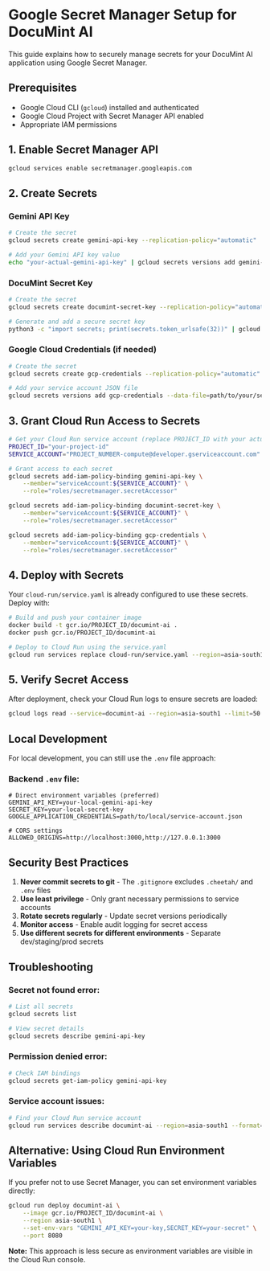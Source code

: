 # Google Secret Manager Setup for DocuMint AI

This guide explains how to securely manage secrets for your DocuMint AI application using Google Secret Manager.

## Prerequisites

- Google Cloud CLI (`gcloud`) installed and authenticated
- Google Cloud Project with Secret Manager API enabled
- Appropriate IAM permissions

## 1. Enable Secret Manager API

```bash
gcloud services enable secretmanager.googleapis.com
```

## 2. Create Secrets

### Gemini API Key
```bash
# Create the secret
gcloud secrets create gemini-api-key --replication-policy="automatic"

# Add your Gemini API key value
echo "your-actual-gemini-api-key" | gcloud secrets versions add gemini-api-key --data-file=-
```

### DocuMint Secret Key
```bash
# Create the secret
gcloud secrets create documint-secret-key --replication-policy="automatic"

# Generate and add a secure secret key
python3 -c "import secrets; print(secrets.token_urlsafe(32))" | gcloud secrets versions add documint-secret-key --data-file=-
```

### Google Cloud Credentials (if needed)
```bash
# Create the secret
gcloud secrets create gcp-credentials --replication-policy="automatic"

# Add your service account JSON file
gcloud secrets versions add gcp-credentials --data-file=path/to/your/service-account-key.json
```

## 3. Grant Cloud Run Access to Secrets

```bash
# Get your Cloud Run service account (replace PROJECT_ID with your actual project ID)
PROJECT_ID="your-project-id"
SERVICE_ACCOUNT="PROJECT_NUMBER-compute@developer.gserviceaccount.com"

# Grant access to each secret
gcloud secrets add-iam-policy-binding gemini-api-key \
    --member="serviceAccount:${SERVICE_ACCOUNT}" \
    --role="roles/secretmanager.secretAccessor"

gcloud secrets add-iam-policy-binding documint-secret-key \
    --member="serviceAccount:${SERVICE_ACCOUNT}" \
    --role="roles/secretmanager.secretAccessor"

gcloud secrets add-iam-policy-binding gcp-credentials \
    --member="serviceAccount:${SERVICE_ACCOUNT}" \
    --role="roles/secretmanager.secretAccessor"
```

## 4. Deploy with Secrets

Your `cloud-run/service.yaml` is already configured to use these secrets. Deploy with:

```bash
# Build and push your container image
docker build -t gcr.io/PROJECT_ID/documint-ai .
docker push gcr.io/PROJECT_ID/documint-ai

# Deploy to Cloud Run using the service.yaml
gcloud run services replace cloud-run/service.yaml --region=asia-south1
```

## 5. Verify Secret Access

After deployment, check your Cloud Run logs to ensure secrets are loaded:

```bash
gcloud logs read --service=documint-ai --region=asia-south1 --limit=50
```

## Local Development

For local development, you can still use the `.env` file approach:

### Backend `.env` file:
```env
# Direct environment variables (preferred)
GEMINI_API_KEY=your-local-gemini-api-key
SECRET_KEY=your-local-secret-key
GOOGLE_APPLICATION_CREDENTIALS=path/to/local/service-account.json

# CORS settings
ALLOWED_ORIGINS=http://localhost:3000,http://127.0.0.1:3000
```

## Security Best Practices

1. **Never commit secrets to git** - The `.gitignore` excludes `.cheetah/` and `.env` files
2. **Use least privilege** - Only grant necessary permissions to service accounts
3. **Rotate secrets regularly** - Update secret versions periodically
4. **Monitor access** - Enable audit logging for secret access
5. **Use different secrets for different environments** - Separate dev/staging/prod secrets

## Troubleshooting

### Secret not found error:
```bash
# List all secrets
gcloud secrets list

# View secret details
gcloud secrets describe gemini-api-key
```

### Permission denied error:
```bash
# Check IAM bindings
gcloud secrets get-iam-policy gemini-api-key
```

### Service account issues:
```bash
# Find your Cloud Run service account
gcloud run services describe documint-ai --region=asia-south1 --format="value(spec.template.spec.serviceAccountName)"
```

## Alternative: Using Cloud Run Environment Variables

If you prefer not to use Secret Manager, you can set environment variables directly:

```bash
gcloud run deploy documint-ai \
    --image gcr.io/PROJECT_ID/documint-ai \
    --region asia-south1 \
    --set-env-vars "GEMINI_API_KEY=your-key,SECRET_KEY=your-secret" \
    --port 8080
```

**Note:** This approach is less secure as environment variables are visible in the Cloud Run console.
